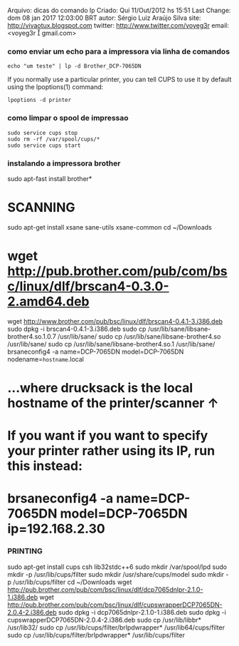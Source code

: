 Arquivo: dicas do comando lp
Criado: Qui 11/Out/2012 hs 15:51
Last Change: dom 08 jan 2017 12:03:00 BRT
autor: Sérgio Luiz Araújo Silva
site: http://vivaotux.blogspot.com
twitter: http://www.twitter.com/voyeg3r
email: <voyeg3r  gmail.com>

### como enviar um echo para a impressora via linha de comandos

	echo "um teste" | lp -d Brother_DCP-7065DN

If you normally use a particular printer, you can tell CUPS to use it by default using the lpoptions(1) command:

	lpoptions -d printer

### como limpar o spool de impressao

	sudo service cups stop
	sudo rm -rf /var/spool/cups/*
	sudo service cups start

### instalando a impressora brother

sudo apt-fast install brother*

# SCANNING
sudo apt-get install xsane sane-utils xsane-common
cd ~/Downloads
# wget http://pub.brother.com/pub/com/bsc/linux/dlf/brscan4-0.3.0-2.amd64.deb
wget http://www.brother.com/pub/bsc/linux/dlf/brscan4-0.4.1-3.i386.deb
sudo dpkg -i brscan4-0.4.1-3.i386.deb
sudo cp /usr/lib/sane/libsane-brother4.so.1.0.7 /usr/lib/sane/
sudo cp /usr/lib/sane/libsane-brother4.so /usr/lib/sane/
sudo cp /usr/lib/sane/libsane-brother4.so.1 /usr/lib/sane/
brsaneconfig4 -a name=DCP-7065DN model=DCP-7065DN nodename=`hostname`.local
# ...where drucksack is the local hostname of the printer/scanner ↑
# If you want if you want to specify your printer rather using its IP, run this instead:
# brsaneconfig4 -a name=DCP-7065DN model=DCP-7065DN ip=192.168.2.30

### PRINTING

sudo apt-get install cups csh lib32stdc++6
sudo mkdir /var/spool/lpd
sudo mkdir -p /usr/lib/cups/filter
sudo mkdir /usr/share/cups/model
sudo mkdir -p /usr/lib/cups/filter
cd ~/Downloads
wget http://pub.brother.com/pub/com/bsc/linux/dlf/dcp7065dnlpr-2.1.0-1.i386.deb
wget http://pub.brother.com/pub/com/bsc/linux/dlf/cupswrapperDCP7065DN-2.0.4-2.i386.deb
sudo dpkg -i dcp7065dnlpr-2.1.0-1.i386.deb
sudo dpkg -i cupswrapperDCP7065DN-2.0.4-2.i386.deb
sudo cp /usr/lib/libbr* /usr/lib32/
sudo cp /usr/lib/cups/filter/brlpdwrapper* /usr/lib64/cups/filter
sudo cp /usr/lib/cups/filter/brlpdwrapper* /usr/lib/cups/filter

